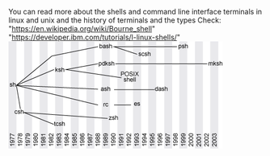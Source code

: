 You can read more about the shells and command line interface terminals in 
linux and unix and the history of terminals and the types
Check:
"https://en.wikipedia.org/wiki/Bourne_shell"
"https://developer.ibm.com/tutorials/l-linux-shells/"
![alt text](figure1.gif)